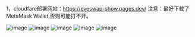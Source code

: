 1，cloudfare部署网站：https://eveswap-show.pages.dev/
注意：最好下载了MetaMask Wallet,否则可能打不开。

![image](https://github.com/liukuns/EveSwap_Show/assets/128580641/25218d15-7fff-4386-ad8a-679b1c72cd64)
![image](https://github.com/liukuns/EveSwap_Show/assets/128580641/6dc7a0ff-54e6-4ddd-878d-dbfce9334fb9)
![image](https://github.com/liukuns/EveSwap_Show/assets/128580641/df387168-8493-4795-9d6d-d90fb2fedec2)
![image](https://github.com/liukuns/EveSwap_Show/assets/128580641/f2de51b8-7917-43bd-890b-af99a5848a30)
![image](https://github.com/liukuns/EveSwap_Show/assets/128580641/ccd743f1-aac4-4921-81cf-f4c1b33bdcc8)
